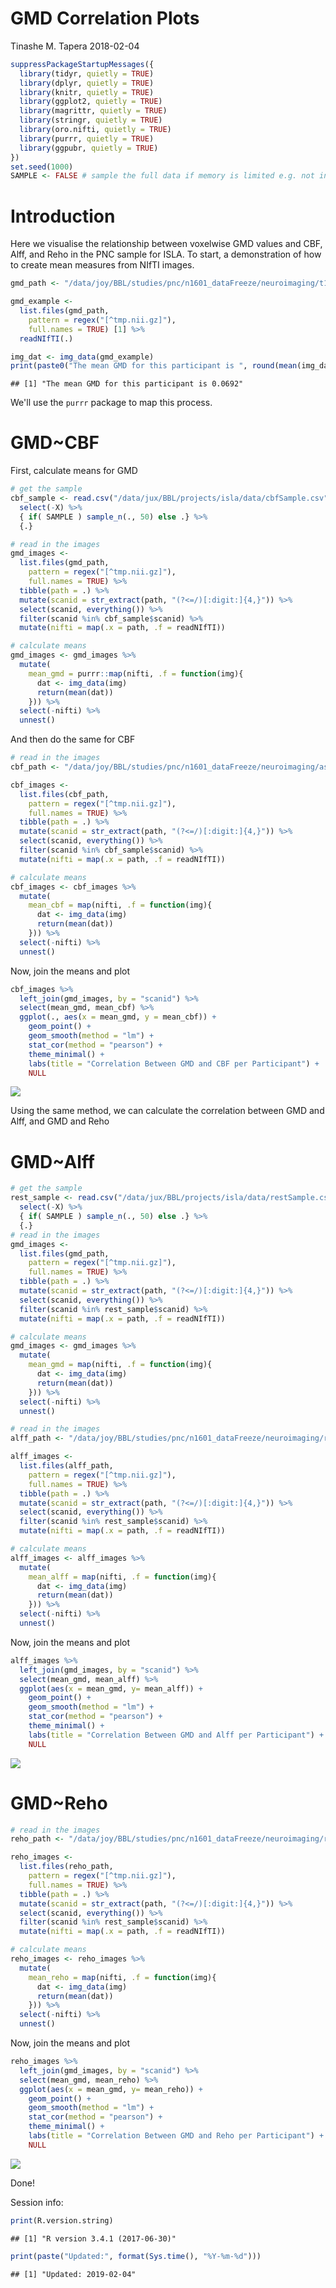 GMD Correlation Plots
================
Tinashe M. Tapera
2018-02-04

``` r
suppressPackageStartupMessages({
  library(tidyr, quietly = TRUE)
  library(dplyr, quietly = TRUE)
  library(knitr, quietly = TRUE)
  library(ggplot2, quietly = TRUE)
  library(magrittr, quietly = TRUE)
  library(stringr, quietly = TRUE)
  library(oro.nifti, quietly = TRUE)
  library(purrr, quietly = TRUE)
  library(ggpubr, quietly = TRUE)
})
set.seed(1000)
SAMPLE <- FALSE # sample the full data if memory is limited e.g. not in qsub
```

Introduction
============

Here we visualise the relationship between voxelwise GMD values and CBF, Alff, and Reho in the PNC sample for ISLA. To start, a demonstration of how to create mean measures from NIfTI images.

``` r
gmd_path <- "/data/joy/BBL/studies/pnc/n1601_dataFreeze/neuroimaging/t1struct/voxelwiseMaps_gmd"

gmd_example <-
  list.files(gmd_path,
    pattern = regex("[^tmp.nii.gz]"),
    full.names = TRUE) [1] %>%
  readNIfTI(.)

img_dat <- img_data(gmd_example)
print(paste0("The mean GMD for this participant is ", round(mean(img_dat), 5)))
```

    ## [1] "The mean GMD for this participant is 0.0692"

We'll use the `purrr` package to map this process.

GMD~CBF
=======

First, calculate means for GMD

``` r
# get the sample
cbf_sample <- read.csv("/data/jux/BBL/projects/isla/data/cbfSample.csv") %>%
  select(-X) %>%
  { if( SAMPLE ) sample_n(., 50) else .} %>%
  {.}

# read in the images
gmd_images <-
  list.files(gmd_path,
    pattern = regex("[^tmp.nii.gz]"),
    full.names = TRUE) %>%
  tibble(path = .) %>%
  mutate(scanid = str_extract(path, "(?<=/)[:digit:]{4,}")) %>%
  select(scanid, everything()) %>%
  filter(scanid %in% cbf_sample$scanid) %>%
  mutate(nifti = map(.x = path, .f = readNIfTI))

# calculate means
gmd_images <- gmd_images %>%
  mutate(
    mean_gmd = purrr::map(nifti, .f = function(img){
      dat <- img_data(img)
      return(mean(dat))
    })) %>%
  select(-nifti) %>%
  unnest()
```

And then do the same for CBF

``` r
# read in the images
cbf_path <- "/data/joy/BBL/studies/pnc/n1601_dataFreeze/neuroimaging/asl/voxelwiseMaps_cbf"

cbf_images <-
  list.files(cbf_path,
    pattern = regex("[^tmp.nii.gz]"),
    full.names = TRUE) %>%
  tibble(path = .) %>%
  mutate(scanid = str_extract(path, "(?<=/)[:digit:]{4,}")) %>%
  select(scanid, everything()) %>%
  filter(scanid %in% cbf_sample$scanid) %>%
  mutate(nifti = map(.x = path, .f = readNIfTI))

# calculate means
cbf_images <- cbf_images %>%
  mutate(
    mean_cbf = map(nifti, .f = function(img){
      dat <- img_data(img)
      return(mean(dat))
    })) %>%
  select(-nifti) %>%
  unnest()
```

Now, join the means and plot

``` r
cbf_images %>%
  left_join(gmd_images, by = "scanid") %>%
  select(mean_gmd, mean_cbf) %>%
  ggplot(., aes(x = mean_gmd, y = mean_cbf)) +
    geom_point() +
    geom_smooth(method = "lm") +
    stat_cor(method = "pearson") +
    theme_minimal() +
    labs(title = "Correlation Between GMD and CBF per Participant") +
    NULL
```

![](CorrelationPlots_files/figure-markdown_github/unnamed-chunk-4-1.png)

Using the same method, we can calculate the correlation between GMD and Alff, and GMD and Reho

GMD~Alff
========

``` r
# get the sample
rest_sample <- read.csv("/data/jux/BBL/projects/isla/data/restSample.csv") %>%
  select(-X) %>%
  { if( SAMPLE ) sample_n(., 50) else .} %>%
  {.}
# read in the images
gmd_images <-
  list.files(gmd_path,
    pattern = regex("[^tmp.nii.gz]"),
    full.names = TRUE) %>%
  tibble(path = .) %>%
  mutate(scanid = str_extract(path, "(?<=/)[:digit:]{4,}")) %>%
  select(scanid, everything()) %>%
  filter(scanid %in% rest_sample$scanid) %>%
  mutate(nifti = map(.x = path, .f = readNIfTI))

# calculate means
gmd_images <- gmd_images %>%
  mutate(
    mean_gmd = map(nifti, .f = function(img){
      dat <- img_data(img)
      return(mean(dat))
    })) %>%
  select(-nifti) %>%
  unnest()

# read in the images
alff_path <- "/data/joy/BBL/studies/pnc/n1601_dataFreeze/neuroimaging/rest/voxelwiseMaps_alff"

alff_images <-
  list.files(alff_path,
    pattern = regex("[^tmp.nii.gz]"),
    full.names = TRUE) %>%
  tibble(path = .) %>%
  mutate(scanid = str_extract(path, "(?<=/)[:digit:]{4,}")) %>%
  select(scanid, everything()) %>%
  filter(scanid %in% rest_sample$scanid) %>%
  mutate(nifti = map(.x = path, .f = readNIfTI))

# calculate means
alff_images <- alff_images %>%
  mutate(
    mean_alff = map(nifti, .f = function(img){
      dat <- img_data(img)
      return(mean(dat))
    })) %>%
  select(-nifti) %>%
  unnest()
```

Now, join the means and plot

``` r
alff_images %>%
  left_join(gmd_images, by = "scanid") %>%
  select(mean_gmd, mean_alff) %>%
  ggplot(aes(x = mean_gmd, y= mean_alff)) +
    geom_point() +
    geom_smooth(method = "lm") +
    stat_cor(method = "pearson") +
    theme_minimal() +
    labs(title = "Correlation Between GMD and Alff per Participant") +
    NULL
```

![](CorrelationPlots_files/figure-markdown_github/unnamed-chunk-6-1.png)

GMD~Reho
========

``` r
# read in the images
reho_path <- "/data/joy/BBL/studies/pnc/n1601_dataFreeze/neuroimaging/rest/voxelwiseMaps_reho"

reho_images <-
  list.files(reho_path,
    pattern = regex("[^tmp.nii.gz]"),
    full.names = TRUE) %>%
  tibble(path = .) %>%
  mutate(scanid = str_extract(path, "(?<=/)[:digit:]{4,}")) %>%
  select(scanid, everything()) %>%
  filter(scanid %in% rest_sample$scanid) %>%
  mutate(nifti = map(.x = path, .f = readNIfTI))

# calculate means
reho_images <- reho_images %>%
  mutate(
    mean_reho = map(nifti, .f = function(img){
      dat <- img_data(img)
      return(mean(dat))
    })) %>%
  select(-nifti) %>%
  unnest()
```

Now, join the means and plot

``` r
reho_images %>%
  left_join(gmd_images, by = "scanid") %>%
  select(mean_gmd, mean_reho) %>%
  ggplot(aes(x = mean_gmd, y= mean_reho)) +
    geom_point() +
    geom_smooth(method = "lm") +
    stat_cor(method = "pearson") +
    theme_minimal() +
    labs(title = "Correlation Between GMD and Reho per Participant") +
    NULL
```

![](CorrelationPlots_files/figure-markdown_github/unnamed-chunk-8-1.png)

Done!

Session info:

``` r
print(R.version.string)
```

    ## [1] "R version 3.4.1 (2017-06-30)"

``` r
print(paste("Updated:", format(Sys.time(), "%Y-%m-%d")))
```

    ## [1] "Updated: 2019-02-04"
